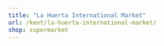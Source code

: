 ```yaml
---
title: "La Huerta International Market"
url: /kent/la-huerta-international-market/
shop: supermarket
---
```


